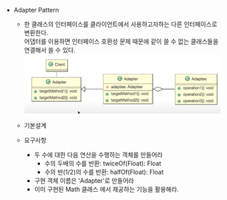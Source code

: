 - Adapter Pattern
    - 한 클래스의 인터페이스를 클라이언트에서 사용하고자하는 다른 인터페이스로 변환한다.  
      어댑터를 이용하면 인터페이스 호환성 문제 때문에 같이 쓸 수 없는 클래스들을 연결해서 쓸 수 있다.  
      ![img.png](img.png)
    
      
    - 기본설계
    - 요구사항  
        - 두 수에 대한 다음 연산을 수행하는 객체를 만들어라   
          - 수의 두배의 수를 반환: twiceOf(Float): Float  
          - 수의 반(1/2)의 수를 반환: halfOf(Float): Float
        - 구현 객체 이름은 'Adapter'로 만들어라
        - 이미 구현된 Math 클래스 에서 제공하는 기능을 활용해라. 
    
    